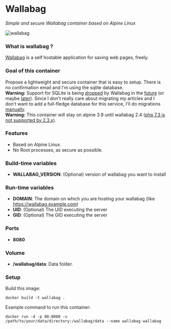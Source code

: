 Wallabag
========
*Simple and secure Wallabag container based on Alpine Linux*

![wallabag](wallabag.jpg)

### What is wallabag ?
[Wallabag](https://github.com/wallabag/wallabag) is a self hostable application for saving web pages, freely.

### Goal of this container
Propose a lightweight and secure container that is easy to setup. There is no confirmation email and I'm using the sqlite database.  
**Warning:** Support for SQLite is being [dropped](https://github.com/wallabag/wallabag/issues/2766) by Wallabag in the [future](https://github.com/wallabag/wallabag/issues/2766#issuecomment-352359471) (or maybe [later](https://github.com/wallabag/wallabag/issues/2766#issuecomment-490918115)). Since I don't really care about migrating my articles and I don't want to add a full-fledge database for this service, I'll do migrations [manually](https://github.com/wallabag/wallabag/issues/4126).  
**Warning:** This container will stay on alpine 3.9 until wallabag 2.4 ([php 7.3 is not supported by 2.3.x](https://github.com/wallabag/wallabag/issues/3899)).

### Features
- Based on Alpine Linux.
- No Root processes, as secure as possible.

### Build-time variables
- **WALLABAG_VERSION**: (Optional) version of wallabag you want to install

### Run-time variables
- **DOMAIN**: The domain on which you are hosting your wallabag (like https://wallabag.example.com)
- **UID**: (Optional) The UID executing the server
- **GID**: (Optional) The GID executing the server

### Ports
- **8080**

### Volume
- **/wallabag/data**: Data folder.

### Setup
Build this image:
```
docker build -t wallabag .
```
Example command to run this container:
```
docker run -d -p 80:8080 -v /path/to/your/data/directory:/wallabag/data --name wallabag wallabag
```
